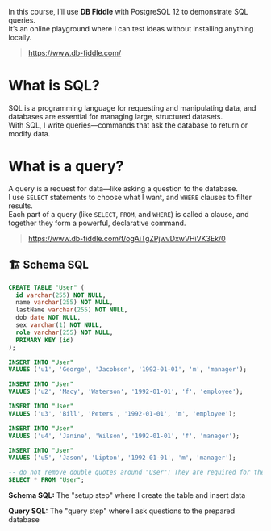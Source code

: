 In this course, I’ll use **DB Fiddle** with PostgreSQL 12 to demonstrate SQL queries.  
It’s an online playground where I can test ideas without installing anything locally.

> https://www.db-fiddle.com/

# What is SQL?

SQL is a programming language for requesting and manipulating data, and databases are essential for managing large, structured datasets.  
With SQL, I write queries—commands that ask the database to return or modify data.

# What is a query?

A query is a request for data—like asking a question to the database.  
I use `SELECT` statements to choose what I want, and `WHERE` clauses to filter results.  
Each part of a query (like `SELECT`, `FROM`, and `WHERE`) is called a clause, and together they form a powerful, declarative command.

> https://www.db-fiddle.com/f/ogAiTgZPjwvDxwVHiVK3Ek/0

## 🏗️ Schema SQL

```sql
CREATE TABLE "User" (
  id varchar(255) NOT NULL,
  name varchar(255) NOT NULL,
  lastName varchar(255) NOT NULL,
  dob date NOT NULL,
  sex varchar(1) NOT NULL,
  role varchar(255) NOT NULL,
  PRIMARY KEY (id)
);

INSERT INTO "User"
VALUES ('u1', 'George', 'Jacobson', '1992-01-01', 'm', 'manager');

INSERT INTO "User"
VALUES ('u2', 'Macy', 'Waterson', '1992-01-01', 'f', 'employee');

INSERT INTO "User"
VALUES ('u3', 'Bill', 'Peters', '1992-01-01', 'm', 'employee');

INSERT INTO "User"
VALUES ('u4', 'Janine', 'Wilson', '1992-01-01', 'f', 'manager');

INSERT INTO "User"
VALUES ('u5', 'Jason', 'Lipton', '1992-01-01', 'm', 'manager');
```

```sql
-- do not remove double quotes around "User"! They are required for the query to work properly
SELECT * FROM "User";
```

**Schema SQL:** The "setup step" where I create the table and insert data

**Query SQL:** The "query step" where I ask questions to the prepared database
